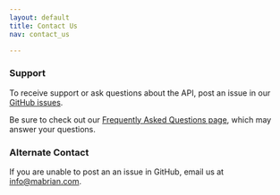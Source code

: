 ```yaml
---
layout: default
title: Contact Us
nav: contact_us

---
```

### Support

To receive support or ask questions about the API, post an issue in our [GitHub issues](https://github.com/MabrianOfficial/api/issues).

Be sure to check out our [Frequently Asked Questions page](FAQ.html), which may answer your questions.

### Alternate Contact
If you are unable to post an an issue in GitHub, email us at [info@mabrian.com](info@mabrian.com).

<body id="getting_support"></body>
